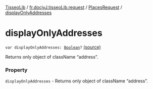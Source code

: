 [TisseoLib](../../index.md) / [fr.docjyJ.tisseoLib.request](../index.md) / [PlacesRequest](index.md) / [displayOnlyAddresses](./display-only-addresses.md)

# displayOnlyAddresses

`var displayOnlyAddresses: `[`Boolean`](https://kotlinlang.org/api/latest/jvm/stdlib/kotlin/-boolean/index.html)`?` [(source)](https://github.com/docjyJ/TisseoLib/tree/master/src/main/kotlin/fr/docjyJ/tisseoLib/request/PlacesRequest.kt#L46)

Returns only object of className “address”.

### Property

`displayOnlyAddresses` - Returns only object of className “address”.